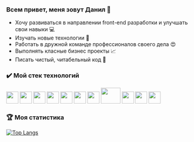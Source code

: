 ### Всем привет, меня зовут Данил 👋
* Хочу развиваться в направлении front-end разработки и улучшать свои навыки :computer:
* Изучать новые технологии :key:
* Работать в дружной команде профессионалов своего дела :heart_eyes:
* Выполнять класные бизнес проекты :chart_with_upwards_trend:
* Писать чистый, читабельный код :100:
### :heavy_check_mark: Мой стек технологий
<img height="32" width="32" src="https://cdn.simpleicons.org/html5" /> <img height="32" width="32" src="https://cdn.simpleicons.org/css3" /> <img height="32" width="32" src="https://cdn.simpleicons.org/javascript" /> <img height="32" width="32" src="https://cdn.simpleicons.org/git" /> <img height="32" width="32" src="https://cdn.simpleicons.org/react" /> <img height="32" width="32" src="https://cdn.simpleicons.org/reactrouter" /> <img height="32" width="32" src="https://cdn.simpleicons.org/redux" /> <img height="42" width="52" src="https://cdn.simpleicons.org/styledcomponents" /> <img height="32" width="32" src="https://cdn.simpleicons.org/mui" /> <img height="32" width="32" src="https://cdn.simpleicons.org/webpack" /> <img height="32" width="32" src="https://cdn.simpleicons.org/figma" />
### :trophy: Моя статистика
[![Top Langs](https://github-readme-stats.vercel.app/api/top-langs/?username=DanilHas&layout=compact)](https://github.com/anuraghazra/github-readme-stats)
